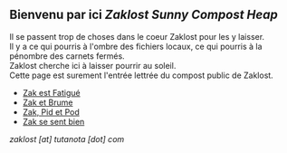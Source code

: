## Bienvenu par ici *Zaklost Sunny Compost Heap*

Il se passent trop de choses dans le coeur Zaklost pour les y laisser.  
Il y a ce qui pourris à l'ombre des fichiers locaux, ce qui pourris à la pénombre des carnets fermés.  
Zaklost cherche ici à laisser pourrir au soleil.  
Cette page est surement l'entrée lettrée du compost public de Zaklost.

- [Zak est Fatigué](zakestfatigue.html)
- [Zak et Brume](zaketbrume.html)
- [Zak, Pid et Pod](zakpidetpod.html)
- [Zak se sent bien](zaksesentbien.html)

*zaklost [at] tutanota [dot] com*
